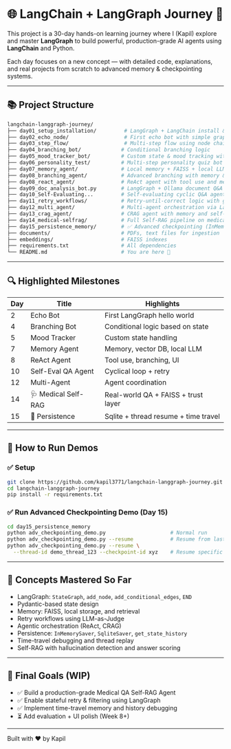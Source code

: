 # 🌐 LangChain + LangGraph Journey 🚀

This project is a 30-day hands-on learning journey where I (Kapil) explore and master **LangGraph** to build powerful, production-grade AI agents using **LangChain** and Python.

Each day focuses on a new concept — with detailed code, explanations, and real projects from scratch to advanced memory & checkpointing systems.

---

## 📚 Project Structure

```bash
langchain-langgraph-journey/
├── day01_setup_installation/         # LangGraph + LangChain install & setup
├── day02_echo_node/                  # First echo bot with simple graph
├── day03_step_flow/                  # Multi-step flow using node chaining
├── day04_branching_bot/             # Conditional branching logic
├── day05_mood_tracker_bot/          # Custom state & mood tracking with Pydantic
├── day06_personality_test/          # Multi-step personality quiz bot
├── day07_memory_agent/              # Local memory + FAISS + local LLM
├── day08_branching_agent/           # Advanced branching with memory & UI
├── day08_react_agent/               # ReAct agent with tool use and memory
├── day09_doc_analysis_bot.py        # LangGraph + Ollama document Q&A
├── day10_Self-Evaluating...         # Self-evaluating cyclic Q&A agent
├── day11_retry_workflows/           # Retry-until-correct logic with grading
├── day12_multi_agent/               # Multi-agent orchestration via LangGraph
├── day13_crag_agent/                # CRAG agent with memory and self-eval
├── day14_medical-selfrag/           # Full Self-RAG pipeline on medical docs
├── day15_persistence_memory/        # ✅ Advanced checkpointing (InMemory, Sqlite)
├── documents/                       # PDFs, text files for ingestion
├── embeddings/                      # FAISS indexes
├── requirements.txt                 # All dependencies
└── README.md                        # You are here 📖
```

---

## 🔍 Highlighted Milestones

| Day | Title | Highlights |
|-----|-------|------------|
| 2 | Echo Bot | First LangGraph hello world |
| 4 | Branching Bot | Conditional logic based on state |
| 5 | Mood Tracker | Custom state handling |
| 7 | Memory Agent | Memory, vector DB, local LLM |
| 8 | ReAct Agent | Tool use, branching, UI |
| 10 | Self-Eval QA Agent | Cyclical loop + retry |
| 12 | Multi-Agent | Agent coordination |
| 14 | 🩺 Medical Self-RAG | Real-world QA + FAISS + trust layer |
| 15 | 💾 Persistence | Sqlite + thread resume + time travel |

---

## 🧪 How to Run Demos

### ✅ Setup

```bash
git clone https://github.com/kapil3771/langchain-langgraph-journey.git
cd langchain-langgraph-journey
pip install -r requirements.txt
```

### ✅ Run Advanced Checkpointing Demo (Day 15)

```bash
cd day15_persistence_memory
python adv_checkpointing_demo.py                     # Normal run
python adv_checkpointing_demo.py --resume            # Resume from last checkpoint
python adv_checkpointing_demo.py --resume \
  --thread-id demo_thread_123 --checkpoint-id xyz    # Resume specific run
```

---



## 🧠 Concepts Mastered So Far

- LangGraph: `StateGraph`, `add_node`, `add_conditional_edges`, `END`
- Pydantic-based state design
- Memory: FAISS, local storage, and retrieval
- Retry workflows using LLM-as-Judge
- Agentic orchestration (ReAct, CRAG)
- Persistence: `InMemorySaver`, `SqliteSaver`, `get_state_history`
- Time-travel debugging and thread replay
- Self-RAG with hallucination detection and answer scoring

---

## 🤖 Final Goals (WIP)

- ✅ Build a production-grade Medical QA Self-RAG Agent
- ✅ Enable stateful retry & filtering using LangGraph
- ✅ Implement time-travel memory and history debugging
- ⏳ Add evaluation + UI polish (Week 8+)

---

Built with ❤️ by Kapil 